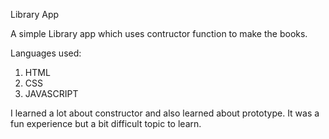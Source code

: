 Library App

A simple Library app which uses contructor function
to make the books.

Languages used:
1) HTML
2) CSS
3) JAVASCRIPT

I learned a lot about constructor and also learned about prototype. It was a fun experience but a bit difficult topic to learn.